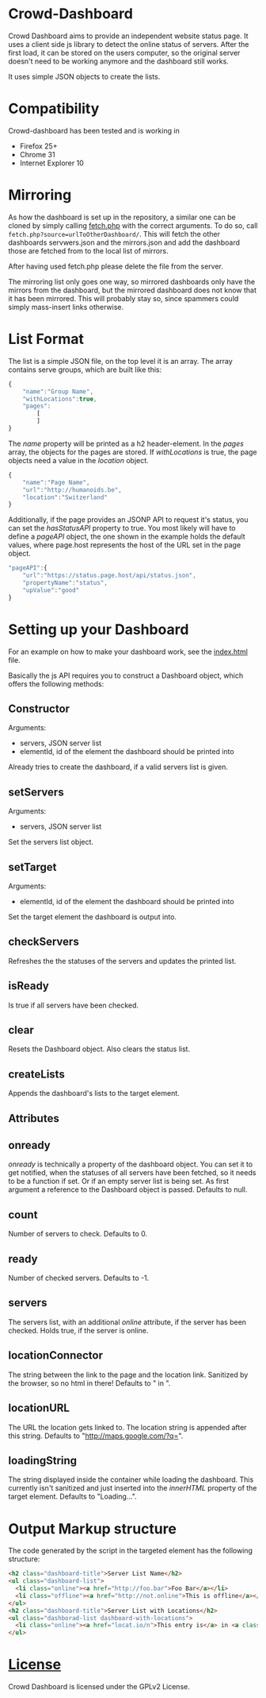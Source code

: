 Crowd-Dashboard
===============
Crowd Dashboard aims to provide an independent website status page. It uses a client side js library to detect the online status of servers. After the first load, it can be stored on the users computer, so the original server doesn't need to be working anymore and the dashboard still works.

It uses simple JSON objects to create the lists.

Compatibility
=============
Crowd-dashboard has been tested and is working in
   * Firefox 25+
   * Chrome 31
   * Internet Explorer 10

Mirroring
=========
As how the dashboard is set up in the repository, a similar one can be cloned by simply calling [fetch.php](fetch.php) with the correct arguments.
To do so, call `fetch.php?source=urlToOtherDashboard/`. This will fetch the other dashboards servwers.json and the mirrors.json and add the dashboard those are fetched from to the local list of mirrors.

After having used fetch.php please delete the file from the server.

The mirroring list only goes one way, so mirrored dashboards only have the mirrors from the dashboard, but the mirrored dashboard does not know that it has been mirrored. This will probably stay so, since spammers could simply mass-insert links otherwise.

List Format
===========
The list is a simple JSON file, on the top level it is an array.
The array contains serve groups, which are built like this:
```js
{
    "name":"Group Name",
    "withLocations":true,
    "pages":
        [
        ]
}
```
The _name_ property will be printed as a h2 header-element.
In the _pages_ array, the objects for the pages are stored. If _withLocations_ is true, the page objects need a value in the _location_ object.
```js
{
    "name":"Page Name",
    "url":"http://humanoids.be",
    "location":"Switzerland"
}
```

Additionally, if the page provides an JSONP API to request it's status, you can set the _hasStatusAPI_ property to true. You most likely will have to define a _pageAPI_ object, the one shown in the example holds the default values, where page.host represents the host of the URL set in the page object.
```js
"pageAPI":{
    "url":"https://status.page.host/api/status.json",
    "propertyName":"status",
    "upValue":"good"
}
```

Setting up your Dashboard
=========================
For an example on how to make your dashboard work, see the [index.html](index.html) file.

Basically the js API requires you to construct a Dashboard object, which offers the following methods:

Constructor
-----------
Arguments:
   * servers, JSON server list
   * elementId, id of the element the dashboard should be printed into
   
Already tries to create the dashboard, if a valid servers list is given.
  
setServers
----------
Arguments:
   * servers, JSON server list

Set the servers list object.

setTarget
---------
Arguments:
   * elementId, id of the element the dashboard should be printed into
   
Set the target element the dashboard is output into.

checkServers
------------
Refreshes the the statuses of the servers and updates the printed list.

isReady
-------
Is true if all servers have been checked.

clear
-----
Resets the Dashboard object. Also clears the status list.

createLists
-----------
Appends the dashboard's lists to the target element.

Attributes
----------
  onready
  -------
  _onready_ is technically a property of the dashboard object. You can set it to get notified, when the statuses of all servers have been fetched, so it needs to be a function if set. Or if an empty server list is being set. As first argument a reference to the Dashboard object is passed. Defaults to  null.

  count
  -----
  Number of servers to check. Defaults to 0.

  ready
  -----
  Number of checked servers. Defaults to -1.

  servers
  -------
  The servers list, with an additional _online_ attribute, if the server has been checked. Holds true, if the server is online.

  locationConnector
  -----------------
  The string between the link to the page and the location link. Sanitized by the browser, so no html in there! Defaults to " in ".

  locationURL
  -----------
  The URL the location gets linked to. The location string is appended after this string. Defaults to "http://maps.google.com/?q=".

  loadingString
  -------------
  The string displayed inside the container while loading the dashboard. This currently isn't sanitized and just inserted into the _innerHTML_ property of the target element. Defaults to "Loading...".

Output Markup structure
=======================

The code generated by the script in the targeted element has the following structure:
```html
<h2 class="dashboard-title">Server List Name</h2>
<ul class="dashboard-list">
  <li class="online"><a href="http://foo.bar">Foo Bar</a></li>
  <li class="offline"><a href="http://not.online">This is offline</a></li>
</ul>
<h2 class="dashboard-title">Server List with Locations</h2>
<ul class="dashborad-list dashboard-with-locations">
  <li class="online"><a href="locat.io/n">This entry is</a> in <a class="dashboard-location" href="http://maps.google.com/?q=The%20Wonderland">The Wonderland</a></li>
</ul>
```

[License](LICENSE)
=======
Crowd Dashboard is licensed under the GPLv2 License.
